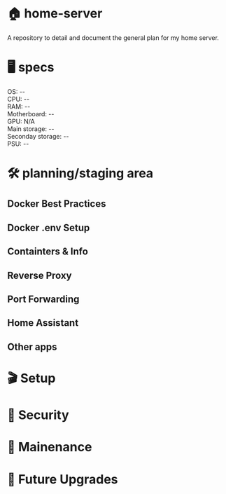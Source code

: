# 🏠 home-server
A repository to detail and document the general plan for my home server. 

# 🖥️ specs
OS: --  
CPU: --  
RAM: --  
Motherboard: --  
GPU: N/A  
Main storage: --  
Seconday storage: --  
PSU: --  

# 🛠️ planning/staging area  
## Docker Best Practices   

## Docker .env Setup  

## Containters & Info

## Reverse Proxy

## Port Forwarding

## Home Assistant

## Other apps

# 🎬 Setup
# 🔐 Security
# 🔧 Mainenance

# 🔮 Future Upgrades

